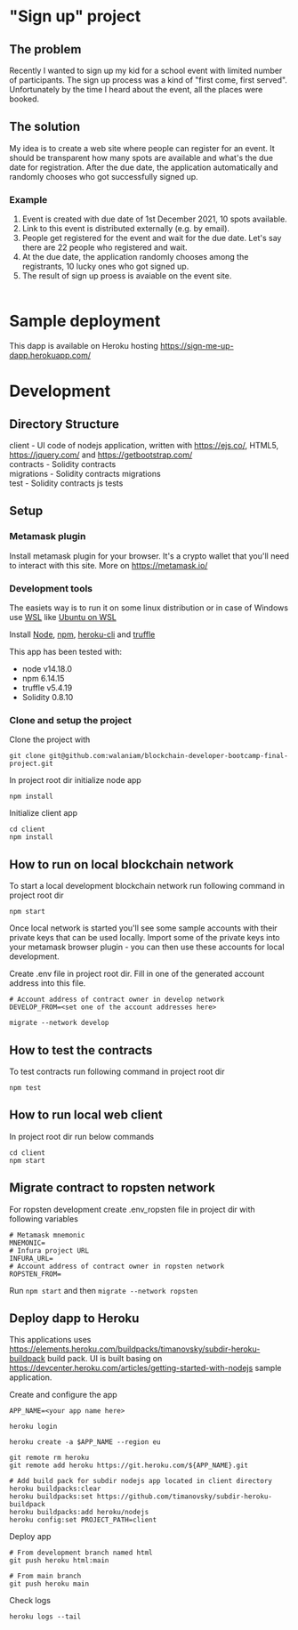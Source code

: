 # "Sign up" project

## The problem

Recently I wanted to sign up my kid for a school event with limited number of participants. The sign up process was a kind of "first come, first served". Unfortunately by the time I heard about the event, all the places were booked.

## The solution

My idea is to create a web site where people can register for an event. It should be transparent how many spots are available and what's the due date for registration. After the due date, the application automatically and randomly chooses who got successfully signed up.

### Example

1. Event is created with due date of 1st December 2021, 10 spots available.
2. Link to this event is distributed externally (e.g. by email).
3. People get registered for the event and wait for the due date. Let's say there are 22 people who registered and wait.
4. At the due date, the application randomly chooses among the registrants, 10 lucky ones who got signed up.
5. The result of sign up proess is avaiable on the event site.<br/><br/>

# Sample deployment

This dapp is available on Heroku hosting https://sign-me-up-dapp.herokuapp.com/

# Development

## Directory Structure

client - UI code of nodejs application, written with https://ejs.co/, HTML5, https://jquery.com/ and https://getbootstrap.com/  
contracts - Solidity contracts  
migrations - Solidity contracts migrations  
test - Solidity contracts js tests

## Setup

### Metamask plugin
Install metamask plugin for your browser. It's a crypto wallet that you'll need to interact with this site. More on https://metamask.io/

### Development tools

The easiets way is to run it on some linux distribution or in case of Windows use [WSL](https://docs.microsoft.com/en-us/windows/wsl/about) like [Ubuntu on WSL](https://ubuntu.com/wsl)

Install [Node](https://nodejs.org/en/), [npm](https://docs.npmjs.com/downloading-and-installing-node-js-and-npm), [heroku-cli](https://devcenter.heroku.com/articles/heroku-cli) and [truffle](https://www.trufflesuite.com/docs/truffle/getting-started/installation)

This app has been tested with:
- node v14.18.0
- npm 6.14.15
- truffle v5.4.19
- Solidity 0.8.10

### Clone and setup the project
Clone the project with
```shell
git clone git@github.com:walaniam/blockchain-developer-bootcamp-final-project.git
```

In project root dir initialize node app
```shell
npm install
```

Initialize client app
```shell
cd client
npm install
```

## How to run on local blockchain network

To start a local development blockchain network run following command in project root dir

```
npm start
```

Once local network is started you'll see some sample accounts with their private keys that can be used locally.
Import some of the private keys into your metamask browser plugin - you can then use these accounts for local development.  

Create .env file in project root dir. Fill in one of the generated account address into this file.
```shell
# Account address of contract owner in develop network
DEVELOP_FROM=<set one of the account addresses here>
```

```
migrate --network develop
```

## How to test the contracts

To test contracts run following command in project root dir
```
npm test
```

## How to run local web client
In project root dir run below commands
```
cd client
npm start
```

## Migrate contract to ropsten network
For ropsten development create .env_ropsten file in project dir with following variables
```shell
# Metamask mnemonic
MNEMONIC=
# Infura project URL
INFURA_URL=
# Account address of contract owner in ropsten network
ROPSTEN_FROM=
```

Run ```npm start``` and then ```migrate --network ropsten```

## Deploy dapp to Heroku

This applications uses https://elements.heroku.com/buildpacks/timanovsky/subdir-heroku-buildpack build pack.
UI is built basing on https://devcenter.heroku.com/articles/getting-started-with-nodejs sample application.

Create and configure the app

```
APP_NAME=<your app name here>

heroku login

heroku create -a $APP_NAME --region eu

git remote rm heroku
git remote add heroku https://git.heroku.com/${APP_NAME}.git

# Add build pack for subdir nodejs app located in client directory
heroku buildpacks:clear
heroku buildpacks:set https://github.com/timanovsky/subdir-heroku-buildpack
heroku buildpacks:add heroku/nodejs
heroku config:set PROJECT_PATH=client
```

Deploy app

```
# From development branch named html
git push heroku html:main

# From main branch
git push heroku main
```

Check logs

```
heroku logs --tail
```
